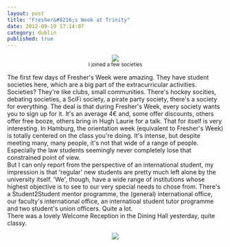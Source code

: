 ```yaml
---
layout: post
title: "Fresher&#8216;s Week at Trinity"
date: 2012-09-19 17:14:07
category: dublin
published: true
---
```



<p style="text-align: center;"><a href="http://blog.timmschoof.com/images/soc.jpeg"><img src="http://blog.timmschoof.com/images/soc.jpeg"/></a><br/><small>I joined a few societies</small></p>

The first few days of Fresher's Week were amazing. They have student societies here, which are a big part of the extracurricular activities. Societies? They're like clubs, small communities. There's hockey socities, debating societies, a SciFi society, a pirate party society, there's a society for everything. The deal is that during Fresher's Week, every society wants you to sign up for it. It's an average 4€ and, some offer discounts, others offer free booze, others bring in Hugh Laurie for a talk. That for itself is very interesting. In Hamburg, the orientation week (equivalent to Fresher's Week) is totally centered on the class you're doing. It's intense, but despite meeting many, many people, it's not that wide of a range of people. Especially the law students seemingly never completely lose that constrained point of view.  
But I can only report from the perspective of an international student, my impression is that 'regular' new students are pretty much left alone by the university itself. 'We', though, have a wide range of institutions whose highest objective is to see to our very special needs to chose from. There's a Student2Student mentor programme, the (general) international office, our faculty's international office, an internatioal student tutor programme and two student's union officers. Quite a lot.  
There was a lovely Welcome Reception in the Dining Hall yesterday, quite classy.
<p style="text-align: center;"><a href="http://blog.timmschoof.com/images/dining_hall.png"><img src="http://blog.timmschoof.com/images/dining_hall.png"/></a></p>